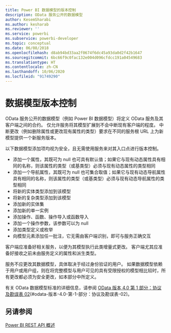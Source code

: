 ```yaml
---
title: Power BI 数据模型的版本控制
description: OData 服务公开的数据模型
author: KesemSharabi
ms.author: kesharab
ms.reviewer: ''
ms.service: powerbi
ms.subservice: powerbi-developer
ms.topic: conceptual
ms.date: 06/08/2018
ms.openlocfilehash: d8ab94bd33aa2f0674f6dc45a93da0d2f42b1647
ms.sourcegitcommit: 6bc66f9c0fac132e004d096cfdcc191a04549683
ms.translationtype: HT
ms.contentlocale: zh-CN
ms.lasthandoff: 10/06/2020
ms.locfileid: "91749290"
---
```

# <a name="data-model-versioning"></a>数据模型版本控制

OData 服务公开的数据模型（例如 Power BI 数据模型）将定义 OData 服务及其客户端之间的合约。 仅允许服务将其模型扩展到不会中断现有客户端的程度。 中断更改（例如删除属性或更改现有属性的类型）要求在不同的服务根 URL 上为新模型提供一个新服务版本。  
  
以下数据模型添加项均视为安全，且无需使用服务来对其入口点进行版本控制。  
  
* 添加一个属性，其既可为 null 也可具有默认值；如果它与现有动态属性具有相同的名称，则该属性的类型（或基类型）必须与现有动态属性的类型相同  
* 添加一个导航属性，其既可为 null 也可集合取值；如果它与现有动态导航属性具有相同的名称，则该属性的类型（或基类型）必须与现有动态导航属性的类型相同  
* 将新的实体类型添加到该模型  
* 将新的复杂类型添加到该模型  
* 添加新的实体集  
* 添加新的单一实例  
* 添加操作、函数、操作导入或函数导入
* 添加一个操作参数，该参数可以为 null  
* 添加类型定义或枚举  
* 向模型元素添加任一批注，它无需由客户端识别，即可与服务正确交互  
  
客户端应准备好相关服务，以便为其模型执行此类增量式更改。 客户端尤其应准备好接收之前未由服务定义的属性和派生类型。  
  
服务不应更改其数据模型，具体取决于经过身份验证的用户。 如果数据模型依赖于用户或用户组，则在将完整模型与用户可见的具有受限授权的模型相比较时，所有更改都必须为安全更改，如本部分中所定义。  
  
有关 OData 数据模型标准的详细信息，请参阅 [OData 版本 4.0 第 1 部分：协议及勘误表 02](https://docs.oasis-open.org/odata/odata/v4.0/odata-v4.0-part1-protocol.html)(#odata-版本-4.0-第-1-部分：协议及勘误表-02)。  
  
## <a name="see-also"></a>另请参阅
[Power BI REST API 概述](/rest/api/power-bi/)